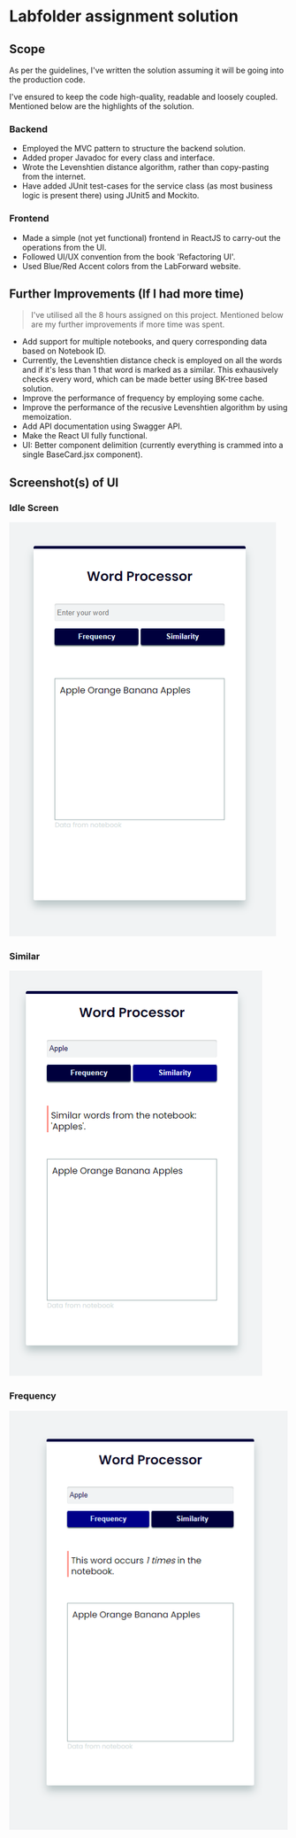 # Labfolder assignment solution

## Scope

As per the guidelines, I've written the solution assuming it will be going into the production code.

I've ensured to keep the code high-quality, readable and loosely coupled. Mentioned below are the highlights of the solution.

### Backend

- Employed the MVC pattern to structure the backend solution.
- Added proper Javadoc for every class and interface.
- Wrote the Levenshtien distance algorithm, rather than copy-pasting from the internet.
- Have added JUnit test-cases for the service class (as most business logic is present there) using JUnit5 and Mockito.

### Frontend

- Made a simple (not yet functional) frontend in ReactJS to carry-out the operations from the UI.
- Followed UI/UX convention from the book 'Refactoring UI'.
- Used Blue/Red Accent colors from the LabForward website.

## Further Improvements (If I had more time)

> I've utilised all the 8 hours assigned on this project. Mentioned below are my further improvements if more time was spent.

- Add support for multiple notebooks, and query corresponding data based on Notebook ID.
- Currently, the Levenshtien distance check is employed on all the words and if it's less than 1 that word is marked as a similar. This exhausively checks every word, which can be made better using BK-tree based solution.
- Improve the performance of frequency by employing some cache.
- Improve the performance of the recusive Levenshtien algorithm by using memoization.
- Add API documentation using Swagger API.
- Make the React UI fully functional.
- UI: Better component delimition (currently everything is crammed into a single BaseCard.jsx component).

## Screenshot(s) of UI

### Idle Screen

![alt text](https://github.com/Swapnil-ingle/labFolder_Project/blob/main/Img/labfolder-project-ui-idle.png "Screenshot: Idle Screen")

### Similar

![alt text](https://github.com/Swapnil-ingle/labFolder_Project/blob/main/Img/labfolder-project-ui-similar.png "Screenshot: Frequency Check Screen")

### Frequency

![alt text](https://github.com/Swapnil-ingle/labFolder_Project/blob/main/Img/labfolder-project-ui-frequency.png "Screenshot: Frequency Check Screen")
